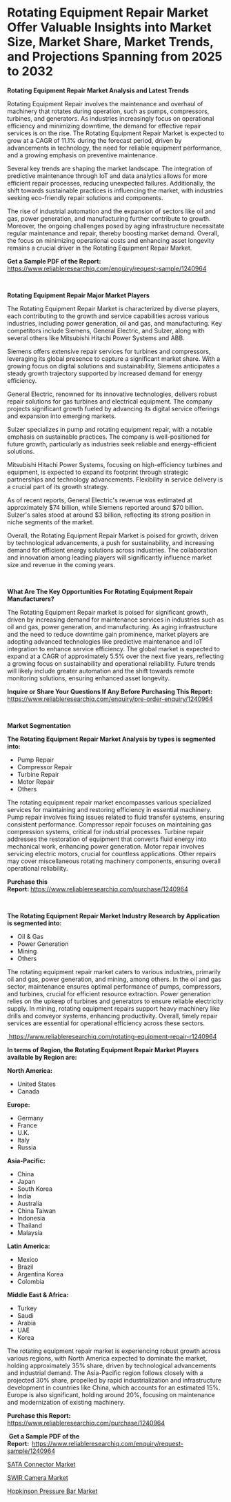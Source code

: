 <p><h1>Rotating Equipment Repair Market Offer Valuable Insights into Market Size, Market Share, Market Trends, and Projections Spanning from 2025 to 2032</h1></p><p><strong>Rotating Equipment Repair Market Analysis and Latest Trends</strong></p>
<p><p>Rotating Equipment Repair involves the maintenance and overhaul of machinery that rotates during operation, such as pumps, compressors, turbines, and generators. As industries increasingly focus on operational efficiency and minimizing downtime, the demand for effective repair services is on the rise. The Rotating Equipment Repair Market is expected to grow at a CAGR of 11.1% during the forecast period, driven by advancements in technology, the need for reliable equipment performance, and a growing emphasis on preventive maintenance.</p><p>Several key trends are shaping the market landscape. The integration of predictive maintenance through IoT and data analytics allows for more efficient repair processes, reducing unexpected failures. Additionally, the shift towards sustainable practices is influencing the market, with industries seeking eco-friendly repair solutions and components. </p><p>The rise of industrial automation and the expansion of sectors like oil and gas, power generation, and manufacturing further contribute to growth. Moreover, the ongoing challenges posed by aging infrastructure necessitate regular maintenance and repair, thereby boosting market demand. Overall, the focus on minimizing operational costs and enhancing asset longevity remains a crucial driver in the Rotating Equipment Repair Market.</p></p>
<p><strong>Get a Sample PDF of the Report:&nbsp;</strong> <a href="https://www.reliableresearchiq.com/enquiry/request-sample/1240964?utm_campaign=1129&utm_medium=2&utm_source=Github&utm_content=ia&utm_term=21022025&utm_id=rotating-equipment-repair">https://www.reliableresearchiq.com/enquiry/request-sample/1240964</a></p>
<p>&nbsp;</p>
<p><strong>Rotating Equipment Repair Major Market Players</strong></p>
<p><p>The Rotating Equipment Repair Market is characterized by diverse players, each contributing to the growth and service capabilities across various industries, including power generation, oil and gas, and manufacturing. Key competitors include Siemens, General Electric, and Sulzer, along with several others like Mitsubishi Hitachi Power Systems and ABB.</p><p>Siemens offers extensive repair services for turbines and compressors, leveraging its global presence to capture a significant market share. With a growing focus on digital solutions and sustainability, Siemens anticipates a steady growth trajectory supported by increased demand for energy efficiency.</p><p>General Electric, renowned for its innovative technologies, delivers robust repair solutions for gas turbines and electrical equipment. The company projects significant growth fueled by advancing its digital service offerings and expansion into emerging markets.</p><p>Sulzer specializes in pump and rotating equipment repair, with a notable emphasis on sustainable practices. The company is well-positioned for future growth, particularly as industries seek reliable and energy-efficient solutions.</p><p>Mitsubishi Hitachi Power Systems, focusing on high-efficiency turbines and equipment, is expected to expand its footprint through strategic partnerships and technology advancements. Flexibility in service delivery is a crucial part of its growth strategy.</p><p>As of recent reports, General Electric's revenue was estimated at approximately $74 billion, while Siemens reported around $70 billion. Sulzer's sales stood at around $3 billion, reflecting its strong position in niche segments of the market.</p><p>Overall, the Rotating Equipment Repair Market is poised for growth, driven by technological advancements, a push for sustainability, and increasing demand for efficient energy solutions across industries. The collaboration and innovation among leading players will significantly influence market size and revenue in the coming years.</p></p>
<p>&nbsp;</p>
<p><strong>What Are The Key Opportunities For Rotating Equipment Repair Manufacturers?</strong></p>
<p><p>The Rotating Equipment Repair market is poised for significant growth, driven by increasing demand for maintenance services in industries such as oil and gas, power generation, and manufacturing. As aging infrastructure and the need to reduce downtime gain prominence, market players are adopting advanced technologies like predictive maintenance and IoT integration to enhance service efficiency. The global market is expected to expand at a CAGR of approximately 5.5% over the next five years, reflecting a growing focus on sustainability and operational reliability. Future trends will likely include greater automation and the shift towards remote monitoring solutions, ensuring enhanced asset longevity.</p></p>
<p><strong>Inquire or Share Your Questions If Any Before Purchasing This Report:</strong> <a href="https://www.reliableresearchiq.com/enquiry/pre-order-enquiry/1240964?utm_campaign=1129&utm_medium=2&utm_source=Github&utm_content=ia&utm_term=21022025&utm_id=rotating-equipment-repair">https://www.reliableresearchiq.com/enquiry/pre-order-enquiry/1240964</a></p>
<p>&nbsp;</p>
<p><strong>Market Segmentation</strong></p>
<p><strong>The Rotating Equipment Repair Market Analysis by types is segmented into:</strong></p>
<p><ul><li>Pump Repair</li><li>Compressor Repair</li><li>Turbine Repair</li><li>Motor Repair</li><li>Others</li></ul></p>
<p><p>The rotating equipment repair market encompasses various specialized services for maintaining and restoring efficiency in essential machinery. Pump repair involves fixing issues related to fluid transfer systems, ensuring consistent performance. Compressor repair focuses on maintaining gas compression systems, critical for industrial processes. Turbine repair addresses the restoration of equipment that converts fluid energy into mechanical work, enhancing power generation. Motor repair involves servicing electric motors, crucial for countless applications. Other repairs may cover miscellaneous rotating machinery components, ensuring overall operational reliability.</p></p>
<p><strong>Purchase this Report:&nbsp;</strong><a href="https://www.reliableresearchiq.com/purchase/1240964?utm_campaign=1129&utm_medium=2&utm_source=Github&utm_content=ia&utm_term=21022025&utm_id=rotating-equipment-repair">https://www.reliableresearchiq.com/purchase/1240964</a></p>
<p>&nbsp;</p>
<p><strong>The Rotating Equipment Repair Market Industry Research by Application is segmented into:</strong></p>
<p><ul><li>Oil & Gas</li><li>Power Generation</li><li>Mining</li><li>Others</li></ul></p>
<p><p>The rotating equipment repair market caters to various industries, primarily oil and gas, power generation, and mining, among others. In the oil and gas sector, maintenance ensures optimal performance of pumps, compressors, and turbines, crucial for efficient resource extraction. Power generation relies on the upkeep of turbines and generators to ensure reliable electricity supply. In mining, rotating equipment repairs support heavy machinery like drills and conveyor systems, enhancing productivity. Overall, timely repair services are essential for operational efficiency across these sectors.</p></p>
<p><a href="https://www.reliableresearchiq.com/rotating-equipment-repair-r1240964?utm_campaign=1129&utm_medium=2&utm_source=Github&utm_content=ia&utm_term=21022025&utm_id=rotating-equipment-repair">&nbsp;https://www.reliableresearchiq.com/rotating-equipment-repair-r1240964</a></p>
<p><strong>In terms of Region, the Rotating Equipment Repair Market Players available by Region are:</strong></p>
<p>
    <p> <strong> North America: </strong>
        <ul>
            <li>United States</li>
            <li>Canada</li>
        </ul>
        </p> 
    <p> <strong> Europe: </strong>
        <ul>
            <li>Germany</li>
            <li>France</li>
            <li>U.K.</li>
            <li>Italy</li>
            <li>Russia</li>
        </ul>
        </p> 
    <p> <strong> Asia-Pacific: </strong>
        <ul>
            <li>China</li>
            <li>Japan</li>
            <li>South Korea</li>
            <li>India</li>
            <li>Australia</li>
            <li>China Taiwan</li>
            <li>Indonesia</li>
            <li>Thailand</li>
            <li>Malaysia</li>
        </ul>
        </p> 
    <p> <strong> Latin America: </strong>
        <ul>
            <li>Mexico</li>
            <li>Brazil</li>
            <li>Argentina Korea</li>
            <li>Colombia</li>
        </ul>
        </p> 
    <p> <strong> Middle East & Africa: </strong>
        <ul>
            <li>Turkey</li>
            <li>Saudi</li>
            <li>Arabia</li>
            <li>UAE</li>
            <li>Korea</li>
        </ul>
    </p>
    </p>
<p><p>The rotating equipment repair market is experiencing robust growth across various regions, with North America expected to dominate the market, holding approximately 35% share, driven by technological advancements and industrial demand. The Asia-Pacific region follows closely with a projected 30% share, propelled by rapid industrialization and infrastructure development in countries like China, which accounts for an estimated 15%. Europe is also significant, holding around 20%, focusing on maintenance and modernization of existing machinery.</p></p>
<p><strong>Purchase this Report: </strong><a href="https://www.reliableresearchiq.com/purchase/1240964?utm_campaign=1129&utm_medium=2&utm_source=Github&utm_content=ia&utm_term=21022025&utm_id=rotating-equipment-repair">https://www.reliableresearchiq.com/purchase/1240964</a></p>
<p>&nbsp;<strong>Get a Sample PDF of the Report:&nbsp;&nbsp;</strong><a href="https://www.reliableresearchiq.com/enquiry/request-sample/1240964?utm_campaign=1129&utm_medium=2&utm_source=Github&utm_content=ia&utm_term=21022025&utm_id=rotating-equipment-repair">https://www.reliableresearchiq.com/enquiry/request-sample/1240964</a></p>
<p><strong></strong></p>
<p><p><a href="https://github.com/lylyparadise/Market-Research-Report-List-6/blob/main/sata-connector-market.md?utm_campaign=1129&utm_medium=2&utm_source=Github&utm_content=ia&utm_term=21022025&utm_id=rotating-equipment-repair">SATA Connector Market</a></p><p><a href="https://github.com/engelemikke/Market-Research-Report-List-1/blob/main/swir-camera-market.md?utm_campaign=1129&utm_medium=2&utm_source=Github&utm_content=ia&utm_term=21022025&utm_id=rotating-equipment-repair">SWIR Camera Market</a></p><p><a href="https://github.com/daleogrando/Market-Research-Report-List-1/blob/main/hopkinson-pressure-bar-market.md?utm_campaign=1129&utm_medium=2&utm_source=Github&utm_content=ia&utm_term=21022025&utm_id=rotating-equipment-repair">Hopkinson Pressure Bar Market</a></p></p>